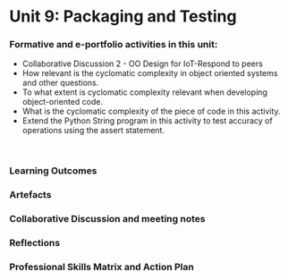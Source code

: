 # Unit 9: Packaging and Testing

### Formative and e-portfolio activities in this unit:
 - Collaborative Discussion 2 - OO Design for IoT-Respond to peers
 - How relevant is the cyclomatic complexity in object oriented systems and other questions.
 - To what extent is cyclomatic complexity relevant when developing object-oriented code.
 - What is the cyclomatic complexity of the piece of code in this activity.
 - Extend the Python String program in this activity to test accuracy of operations using the assert statement.
</br>

### Learning Outcomes
### Artefacts
### Collaborative Discussion and meeting notes
### Reflections
### Professional Skills Matrix and Action Plan
